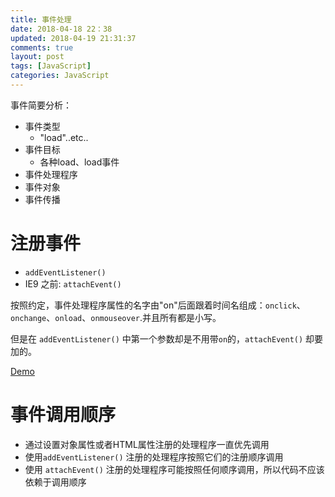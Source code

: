 ```yaml
---
title: 事件处理
date: 2018-04-18 22：38
updated: 2018-04-19 21:31:37
comments: true
layout: post
tags: [JavaScript]
categories: JavaScript
---
```


事件简要分析：

* 事件类型
  * "load"..etc..
* 事件目标
  * 各种load、load事件
* 事件处理程序
* 事件对象
* 事件传播

<!--more-->

# 注册事件

* `addEventListener()`
* IE9 之前: `attachEvent()`

按照约定，事件处理程序属性的名字由"on"后面跟着时间名组成：`onclick`、`onchange`、`onload`、`onmouseover`.并且所有都是小写。

但是在 `addEventListener()` 中第一个参数却是不用带`on`的，`attachEvent()` 却要加的。

[Demo](https://codepan.net/gist/500a52945c31109d769f0fa4a6bc9cf5)

# 事件调用顺序

* 通过设置对象属性或者HTML属性注册的处理程序一直优先调用
* 使用`addEventListener()` 注册的处理程序按照它们的注册顺序调用
* 使用 `attachEvent()` 注册的处理程序可能按照任何顺序调用，所以代码不应该依赖于调用顺序